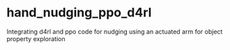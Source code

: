 # hand_nudging_ppo_d4rl
Integrating d4rl and ppo code for nudging using an actuated arm for object property exploration
